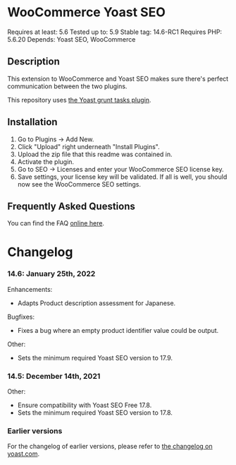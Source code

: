 WooCommerce Yoast SEO
=====================
Requires at least: 5.6
Tested up to: 5.9
Stable tag: 14.6-RC1
Requires PHP: 5.6.20
Depends: Yoast SEO, WooCommerce

Description
-----------

This extension to WooCommerce and Yoast SEO makes sure there's perfect communication between the two plugins.

This repository uses [the Yoast grunt tasks plugin](https://github.com/Yoast/plugin-grunt-tasks).

Installation
------------

1. Go to Plugins -> Add New.
2. Click "Upload" right underneath "Install Plugins".
3. Upload the zip file that this readme was contained in.
4. Activate the plugin.
5. Go to SEO -> Licenses and enter your WooCommerce SEO license key.
6. Save settings, your license key will be validated. If all is well, you should now see the WooCommerce SEO settings.

Frequently Asked Questions
--------------------------

You can find the FAQ [online here](https://kb.yoast.com/kb/category/woocommerce-seo/).

Changelog
=========

### 14.6: January 25th, 2022
Enhancements:
* Adapts Product description assessment for Japanese.

Bugfixes:
* Fixes a bug where an empty product identifier value could be output.

Other:
* Sets the minimum required Yoast SEO version to 17.9.


### 14.5: December 14th, 2021
Other:
* Ensure compatibility with Yoast SEO Free 17.8.
* Sets the minimum required Yoast SEO version to 17.8.

### Earlier versions
For the changelog of earlier versions, please refer to [the changelog on yoast.com](https://yoa.st/woo-seo-changelog).
